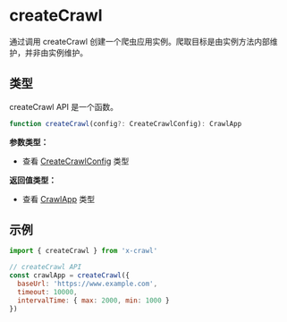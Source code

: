 # createCrawl

通过调用 createCrawl 创建一个爬虫应用实例。爬取目标是由实例方法内部维护，并非由实例维护。

## 类型

createCrawl API 是一个函数。

```ts
function createCrawl(config?: CreateCrawlConfig): CrawlApp
```

**参数类型：**

- 查看 [CreateCrawlConfig](#CreateCrawlConfig) 类型

**返回值类型：**

- 查看 [CrawlApp](#CrawlApp) 类型

## 示例

```js
import { createCrawl } from 'x-crawl'

// createCrawl API
const crawlApp = createCrawl({
  baseUrl: 'https://www.example.com',
  timeout: 10000,
  intervalTime: { max: 2000, min: 1000 }
})
```
